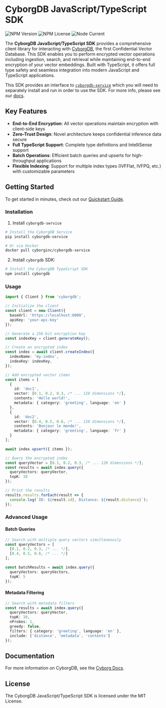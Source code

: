 # CyborgDB JavaScript/TypeScript SDK

![NPM Version](https://img.shields.io/npm/v/cyborgdb)
![NPM License](https://img.shields.io/npm/l/cyborgdb)
![Node Current](https://img.shields.io/node/v/cyborgdb)

The **CyborgDB JavaScript/TypeScript SDK** provides a comprehensive client library for interacting with [CyborgDB](https://docs.cyborg.co), the first Confidential Vector Database. This SDK enables you to perform encrypted vector operations including ingestion, search, and retrieval while maintaining end-to-end encryption of your vector embeddings. Built with TypeScript, it offers full type safety and seamless integration into modern JavaScript and TypeScript applications.

This SDK provides an interface to [`cyborgdb-service`](https://pypi.org/project/cyborgdb-service/) which you will need to separately install and run in order to use the SDK. For more info, please see our [docs](https://docs.cyborg.co).

## Key Features

- **End-to-End Encryption**: All vector operations maintain encryption with client-side keys
- **Zero-Trust Design**: Novel architecture keeps confidential inference data secure
- **Full TypeScript Support**: Complete type definitions and IntelliSense support
- **Batch Operations**: Efficient batch queries and upserts for high-throughput applications
- **Flexible Indexing**: Support for multiple index types (IVFFlat, IVFPQ, etc.) with customizable parameters

## Getting Started

To get started in minutes, check out our [Quickstart Guide](https://docs.cyborg.co/quickstart).

### Installation

1. Install `cyborgdb-service`

```bash
# Install the CyborgDB Service
pip install cyborgdb-service

# Or via Docker
docker pull cyborginc/cyborgdb-service
```

2. Install `cyborgdb` SDK:

```bash
# Install the CyborgDB TypeScript SDK
npm install cyborgdb
```

### Usage

```typescript
import { Client } from 'cyborgdb';

// Initialize the client
const client = new Client({ 
  baseUrl: 'https://localhost:8000', 
  apiKey: 'your-api-key' 
});

// Generate a 256-bit encryption key
const indexKey = client.generateKey();

// Create an encrypted index
const index = await client.createIndex({
  indexName: 'my-index',
  indexKey: indexKey,
});

// Add encrypted vector items
const items = [
  {
    id: 'doc1',
    vector: [0.1, 0.2, 0.3, /* ... 128 dimensions */],
    contents: 'Hello world!',
    metadata: { category: 'greeting', language: 'en' }
  },
  {
    id: 'doc2', 
    vector: [0.4, 0.5, 0.6, /* ... 128 dimensions */],
    contents: 'Bonjour le monde!',
    metadata: { category: 'greeting', language: 'fr' }
  }
];

await index.upsert({ items });

// Query the encrypted index
const queryVector = [0.1, 0.2, 0.3, /* ... 128 dimensions */];
const results = await index.query({
  queryVectors: queryVector,
  topK: 10
});

// Print the results
results.results.forEach(result => {
  console.log(`ID: ${result.id}, Distance: ${result.distance}`);
});
```

### Advanced Usage

#### Batch Queries

```typescript
// Search with multiple query vectors simultaneously
const queryVectors = [
  [0.1, 0.2, 0.3, /* ... */],
  [0.4, 0.5, 0.6, /* ... */]
];

const batchResults = await index.query({
  queryVectors: queryVectors,
  topK: 5
});
```

#### Metadata Filtering

```typescript
// Search with metadata filters
const results = await index.query({
  queryVectors: queryVector,
  topK: 10,
  nProbes: 1,
  greedy: false,
  filters: { category: 'greeting', language: 'en' },
  include: ['distance', 'metadata', 'contents']
});
```

## Documentation

For more information on CyborgDB, see the [Cyborg Docs](https://docs.cyborg.co).

## License

The CyborgDB JavaScript/TypeScript SDK is licensed under the MIT License.
